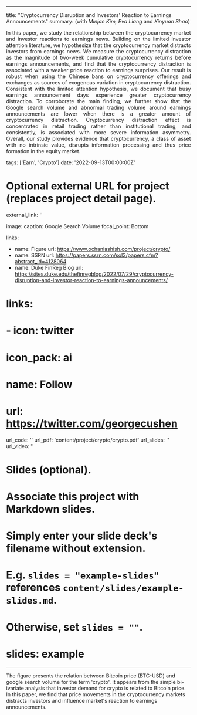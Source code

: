 
---
title: "Cryptocurrency Disruption and Investors' Reaction to Earnings Announcements"
summary: (with *Minjae Kim, Eva Liang* and *Xinyuan Shao*) </br>  <DIV align="justify"> In this paper, we study the relationship between the cryptocurrency market and investor reactions to earnings news. Building on the limited investor attention literature, we hypothesize that the cryptocurrency market distracts investors from earnings news. We measure the cryptocurrency distraction as the magnitude of two-week cumulative cryptocurrency returns before earnings announcements, and find that the cryptocurrency distraction is associated with a weaker price reaction to earnings surprises. Our result is robust when using the Chinese bans on cryptocurrency offerings and exchanges as sources of exogenous variation in cryptocurrency distraction. Consistent with the limited attention hypothesis, we document that busy earnings announcement days experience greater cryptocurrency distraction. To corroborate the main finding, we further show that the Google search volume and abnormal trading volume around earnings announcements are lower when there is a greater amount of cryptocurrency distraction. Cryptocurrency distraction effect is concentrated in retail trading rather than institutional trading, and consistently, is associated with more severe information asymmetry. Overall, our study provides evidence that cryptocurrency, a class of asset with no intrinsic value, disrupts information processing and thus price formation in the equity market. </DIV>
     

tags: ['Earn', 'Crypto']
date: '2022-09-13T00:00:00Z'

# Optional external URL for project (replaces project detail page).
external_link: ''

image: 
  caption: Google Search Volume
  focal_point: Bottom

links:
  - name: Figure
    url: https://www.ochaniashish.com/project/crypto/
  - name: SSRN
    url: https://papers.ssrn.com/sol3/papers.cfm?abstract_id=4128064
  - name: Duke FinReg Blog
    url: https://sites.duke.edu/thefinregblog/2022/07/29/cryptocurrency-disruption-and-investor-reaction-to-earnings-announcements/

# links:
#  - icon: twitter
#    icon_pack: ai
#    name: Follow
#    url: https://twitter.com/georgecushen
url_code: ''
url_pdf: 'content/project/crypto/crypto.pdf'
url_slides: ''
url_video: ''

# Slides (optional).
#   Associate this project with Markdown slides.
#   Simply enter your slide deck's filename without extension.
#   E.g. `slides = "example-slides"` references `content/slides/example-slides.md`.
#   Otherwise, set `slides = ""`.
# slides: example
---
The figure presents the relation between Bitcoin price (BTC-USD) and google search volume for the term 'crypto'. It appears from the simple bi-ivariate analysis that investor demand for crypto is related to Bitcoin price. In this paper, we find that price movements in the cryptocurrency markets distracts investors and influence market's reaction to earnings announcements.
